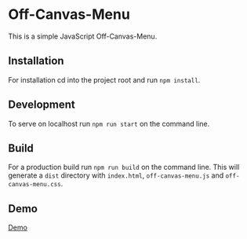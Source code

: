 # Off-Canvas-Menu

This is a simple JavaScript Off-Canvas-Menu.

## Installation

For installation cd into the project root and run `npm install`.

## Development

To serve on localhost run `npm run start` on the command line.

## Build

For a production build run `npm run build` on the command line.
This will generate a `dist` directory with `index.html`, `off-canvas-menu.js` and `off-canvas-menu.css`.

## Demo

[Demo](http://off-canvas-menu.mgnmrt.com)
